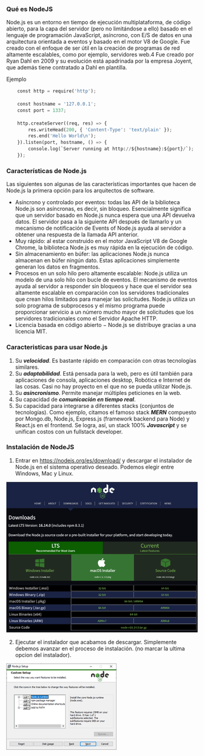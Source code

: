 ### Qué es NodeJS

Node.js es un entorno en tiempo de ejecución multiplataforma, de código abierto, para la capa del servidor (pero no limitándose a ello) basado en el lenguaje de programación JavaScript, asíncrono, con E/S de datos en una arquitectura orientada a eventos y basado en el motor V8 de Google. Fue creado con el enfoque de ser útil en la creación de programas de red altamente escalables, como por ejemplo, servidores web.4 Fue creado por Ryan Dahl en 2009 y su evolución está apadrinada por la empresa Joyent, que además tiene contratado a Dahl en plantilla.

Ejemplo

```python
    const http = require('http');

    const hostname = '127.0.0.1';
    const port = 1337;

    http.createServer((req, res) => {
        res.writeHead(200, { 'Content-Type': 'text/plain' });
        res.end('Hello World\n');
    }).listen(port, hostname, () => {
        console.log(`Server running at http://${hostname}:${port}/`);
    });
```

### Características de Node.js

Las siguientes son algunas de las características importantes que hacen de Node.js la primera opción para los arquitectos de software.

- Asíncrono y controlado por eventos: todas las API de la biblioteca Node.js son asíncronas, es decir, sin bloqueo. Esencialmente significa que un servidor basado en Node.js nunca espera que una API devuelva datos. El servidor pasa a la siguiente API después de llamarlo y un mecanismo de notificación de Events of Node.js ayuda al servidor a obtener una respuesta de la llamada API anterior.
- Muy rápido: al estar construido en el motor JavaScript V8 de Google Chrome, la biblioteca Node.js es muy rápida en la ejecución de código.
- Sin almacenamiento en búfer: las aplicaciones Node.js nunca almacenan en búfer ningún dato. Estas aplicaciones simplemente generan los datos en fragmentos.
- Procesos en un solo hilo pero altamente escalable: Node.js utiliza un modelo de una solo hilo con bucle de eventos. El mecanismo de eventos ayuda al servidor a responder sin bloqueos y hace que el servidor sea altamente escalable en comparación con los servidores tradicionales que crean hilos limitados para manejar las solicitudes. Node.js utiliza un solo programa de subprocesos y el mismo programa puede proporcionar servicio a un número mucho mayor de solicitudes que los servidores tradicionales como el Servidor Apache HTTP.
- Licencia basada en código abierto − Node.js se distribuye gracias a una licencia MIT.

### Caracteristicas para usar Node.js

1. Su ***velocidad***. Es bastante rápido en comparación con otras tecnologías similares.
2. Su ***adaptabilidad***. Está pensada para la web, pero es útil también para aplicaciones de consola, aplicaciones desktop, Robótica e Internet de las cosas. Casi no hay proyecto en el que no se pueda utilizar Node.js.
3. Su ***asincronismo***. Permite manejar múltiples peticiones en la web.
4. Su capacidad de ***comunicación en tiempo real***.
5. Su capacidad para integrarse a diferentes stacks (conjuntos de tecnologías). Como ejemplo, citamos el famoso stack ***MERN*** compuesto por Mongo.db, Node.js, Express.js (framework backend para Node) y React.js en el frontend. Se logra, así, un stack 100% ***Javascript*** y se unifican costos con un fullstack developer.

### Instalación de NodeJS

1. Entrar en https://nodejs.org/es/download/ y descargar el instalador de Node.js en el sistema operativo deseado. Podemos elegir entre Windows, Mac y Linux.

![download-node](./assets/download.png)

2. Ejecutar el instalador que acabamos de descargar. Simplemente debemos avanzar en el proceso de instalación. (no marcar la ultima opcion del instalador).

![install-node](./assets/install-node.png)
